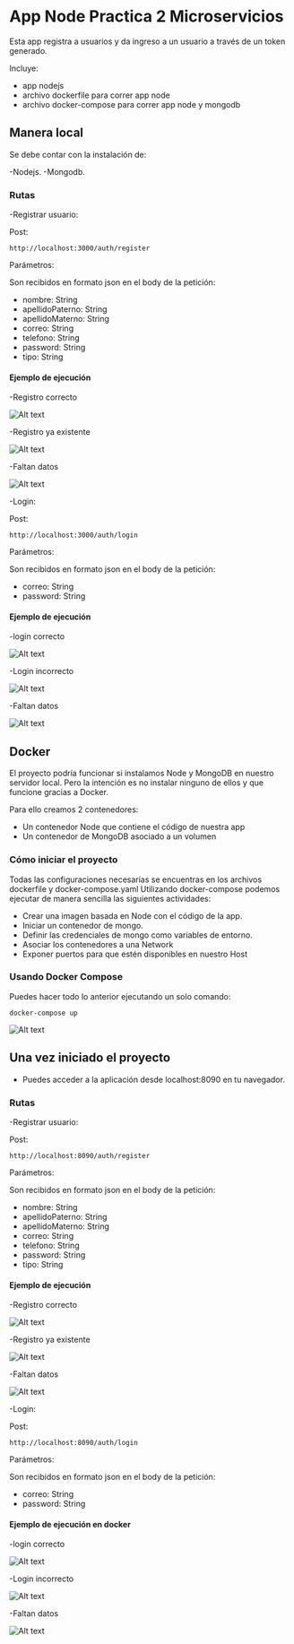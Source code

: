 # App Node Practica 2 Microservicios

Esta app registra a usuarios y da ingreso a un usuario a través de un  token generado.

Incluye:

- app nodejs
- archivo dockerfile para correr app node
- archivo docker-compose para correr app node y mongodb

## Manera local
Se debe contar con la instalación de:

-Nodejs. 
-Mongodb.

### Rutas
-Registrar usuario:

Post:

    http://localhost:3000/auth/register

Parámetros:

Son recibidos en formato json en el body de la petición:

- nombre: String 
- apellidoPaterno: String 
- apellidoMaterno: String 
- correo: String
- telefono: String 
- password: String 
- tipo: String
#### Ejemplo de ejecución

-Registro correcto

![Alt text](img/1.png?raw=true "Title")

-Registro ya existente

![Alt text](img/2.png?raw=true "Title")

-Faltan datos

![Alt text](img/3.png?raw=true "Title")

-Login:

Post:

    http://localhost:3000/auth/login

Parámetros:

Son recibidos en formato json en el body de la petición:

- correo: String
- password: String 

#### Ejemplo de ejecución

-login correcto

![Alt text](img/4.png?raw=true "Title")

-Login incorrecto

![Alt text](img/5.png?raw=true "Title")

-Faltan datos

![Alt text](img/6.png?raw=true "Title")
## Docker
El proyecto podría funcionar si instalamos Node y MongoDB  en nuestro servidor local.
Pero la intención es no instalar ninguno de ellos y que funcione gracias a Docker.

Para ello creamos 2 contenedores:
- Un contenedor Node que contiene el código de nuestra app
- Un contenedor de MongoDB asociado a un volumen

### Cómo iniciar el proyecto

Todas las configuraciones necesarias se encuentras en los archivos dockerfile y docker-compose.yaml
Utilizando docker-compose podemos ejecutar de manera sencilla las siguientes actividades:

- Crear una imagen basada en Node con el código de la app.
- Iniciar un contenedor de mongo.
- Definir las credenciales de mongo como variables de entorno. 
- Asociar los contenedores a una Network
- Exponer puertos para que estén disponibles en nuestro Host

### Usando Docker Compose

Puedes hacer todo lo anterior ejecutando un solo comando:

    docker-compose up

![Alt text](img/consola.png?raw=true "Title")
## Una vez iniciado el proyecto

- Puedes acceder a la aplicación desde localhost:8090 en tu navegador.

### Rutas
-Registrar usuario:

Post:

    http://localhost:8090/auth/register

Parámetros:

Son recibidos en formato json en el body de la petición:

- nombre: String 
- apellidoPaterno: String 
- apellidoMaterno: String 
- correo: String
- telefono: String 
- password: String 
- tipo: String

#### Ejemplo de ejecución

-Registro correcto

![Alt text](img/7.png?raw=true "Title")

-Registro ya existente

![Alt text](img/8.png?raw=true "Title")

-Faltan datos

![Alt text](img/9.png?raw=true "Title")

-Login:

Post:

    http://localhost:8090/auth/login

Parámetros:

Son recibidos en formato json en el body de la petición:

- correo: String
- password: String

#### Ejemplo de ejecución en docker

-login correcto

![Alt text](img/10.png?raw=true "Title")

-Login incorrecto

![Alt text](img/11.png?raw=true "Title")

-Faltan datos

![Alt text](img/12.png?raw=true "Title")